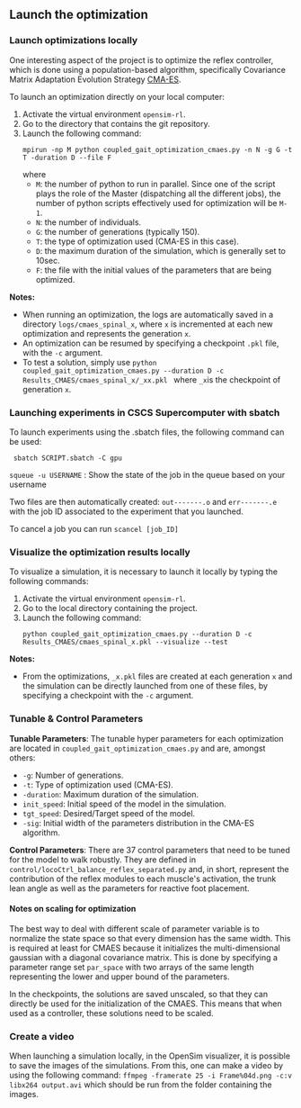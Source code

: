 ## Launch the optimization

### Launch optimizations locally

One interesting aspect of the project is to optimize the reflex controller, which is done using a population-based algorithm,
specifically Covariance Matrix Adaptation Evolution Strategy [CMA-ES](https://deap.readthedocs.io/en/master/examples/cmaes.html).

To launch an optimization directly on your local computer:
  1. Activate the virtual environment `opensim-rl`.
  2. Go to the directory that contains the git repository.
  3. Launch the following command:
      ```
      mpirun -np M python coupled_gait_optimization_cmaes.py -n N -g G -t T -duration D --file F
      ```
      where
      - `M`: the number of python to run in parallel. Since one of the script plays the role of the Master (dispatching all the different jobs), the number of python  scripts effectively used for optimization will be `M-1`.
      - `N`: the number of individuals.
      - `G`: the number of generations (typically 150).
      - `T`: the type of optimization used (CMA-ES in this case).
      - `D`: the maximum duration of the simulation, which is generally set to 10sec.
      - `F`: the file with the initial values of the parameters that are being optimized.

**Notes:**
- When running an optimization, the logs are automatically saved in a directory `logs/cmaes_spinal_x`, where `x` is incremented at each new optimization and represents the generation `x`.
- An optimization can be resumed by specifying a checkpoint `.pkl` file, with the `-c` argument.
- To test a solution, simply use `python coupled_gait_optimization_cmaes.py --duration D -c Results_CMAES/cmaes_spinal_x/_xx.pkl ` where `_x`is the checkpoint of generation `x`.

### Launching experiments in CSCS Supercomputer with sbatch

To launch experiments using the .sbatch files, the following command can be used:

  ` sbatch SCRIPT.sbatch -C gpu`

`squeue -u USERNAME` : Show the state of the job in the queue based on your username

 Two files are then automatically created: `out-------.o` and `err-------.e` with the job ID associated to the experiment that you launched.

 To cancel a job you can run `scancel [job_ID]`


### Visualize the optimization results locally

To visualize a simulation, it is necessary to launch it locally by typing the following commands:
  1. Activate the virtual environment `opensim-rl`.
  2. Go to the local directory containing the project.
  3. Launch the following command:
      ```
      python coupled_gait_optimization_cmaes.py --duration D -c Results_CMAES/cmaes_spinal_x.pkl --visualize --test
      ```

**Notes:**
- From the optimizations, `_x.pkl` files are created at each generation `x` and the simulation can be directly launched from one of these files, by specifying a checkpoint with the `-c` argument.

### Tunable & Control Parameters

**Tunable Parameters**: The tunable hyper parameters for each optimization are located in `coupled_gait_optimization_cmaes.py` and are, amongst others:
  - `-g`: Number of generations.
  - `-t`: Type of optimization used (CMA-ES).
  - `-duration`: Maximum duration of the simulation.
  - `init_speed`: Initial speed of the model in the simulation.
  - `tgt_speed`: Desired/Target speed of the model.
  - `-sig`: Initial width of the parameters distribution in the CMA-ES algorithm.

**Control Parameters**: There are 37 control parameters that need to be tuned for the model to walk robustly. They are defined in `control/locoCtrl_balance_reflex_separated.py` and,
in short, represent the contribution of the reflex modules to each muscle's activation, the trunk lean angle as well as the parameters for reactive foot placement.

#### Notes on scaling for optimization

The best way to deal with different scale of parameter variable is to normalize the state space so that every dimension has the same width. This is required at least for CMAES
because it initializes the multi-dimensional gaussian with a diagonal covariance matrix.
This is done by specifying a parameter range set `par_space` with two arrays of the same length representing the lower and upper bound of the parameters.

In the checkpoints, the solutions are saved unscaled, so that they can directly be used for the initialization of the CMAES. This means that when used as a controller, these solutions need to be scaled.

### Create a video

When launching a simulation locally, in the OpenSim visualizer, it is possible to save the images of the simulations.
From this, one can make a video by using the following command: `ffmpeg -framerate 25 -i Frame%04d.png -c:v libx264 output.avi` which should be run from the folder containing the images.
